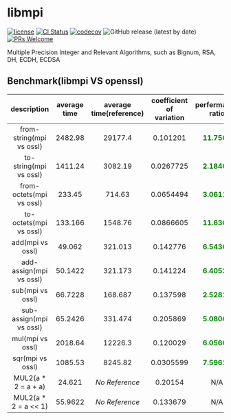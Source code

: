 # libmpi

[![license](https://img.shields.io/badge/license-Apache-brightgreen.svg?style=flat)](https://github.com/vxfury/libmpi/blob/master/LICENSE)
[![CI Status](https://github.com/vxfury/libmpi/workflows/ci/badge.svg)](https://github.com/vxfury/libmpi/actions)
[![codecov](https://codecov.io/gh/vxfury/libmpi/branch/main/graph/badge.svg?token=5IfLTTEcnF)](https://codecov.io/gh/vxfury/libmpi)
![GitHub release (latest by date)](https://img.shields.io/github/v/release/vxfury/libmpi?color=red&label=release)
[![PRs Welcome](https://img.shields.io/badge/PRs-welcome-brightgreen.svg)](https://github.com/vxfury/libmpi/pulls)

Multiple Precision Integer and Relevant Algorithms, such as Bignum, RSA, DH, ECDH, ECDSA
## Benchmark(libmpi VS openssl)

| description | average time | average time(reference) | coefficient of variation | perfermance ratio |
| :-: | :-: | :-: | :-: | :-: |
| from-string(mpi vs ossl) | 2482.98 | 29177.4 | 0.101201 | <span style="color:#008000;font-weight:bold;text-decoration:blink;">11.7509</span> |
| to-string(mpi vs ossl) | 1411.24 | 3082.19 | 0.0267725 | <span style="color:#008000;font-weight:bold;">2.18403</span> |
| from-octets(mpi vs ossl) | 233.45 | 714.63 | 0.0654494 | <span style="color:#008000;font-weight:bold;">3.06117</span> |
| to-octets(mpi vs ossl) | 133.166 | 1548.76 | 0.0866605 | <span style="color:#008000;font-weight:bold;text-decoration:blink;">11.6304</span> |
| add(mpi vs ossl) | 49.062 | 321.013 | 0.142776 | <span style="color:#008000;font-weight:bold;text-decoration:blink;">6.54301</span> |
| add-assign(mpi vs ossl) | 50.1422 | 321.173 | 0.141224 | <span style="color:#008000;font-weight:bold;text-decoration:blink;">6.40525</span> |
| sub(mpi vs ossl) | 66.7228 | 168.687 | 0.137598 | <span style="color:#008000;font-weight:bold;">2.52818</span> |
| sub-assign(mpi vs ossl) | 65.2426 | 331.474 | 0.205869 | <span style="color:#008000;font-weight:bold;text-decoration:blink;">5.08063</span> |
| mul(mpi vs ossl) | 2018.64 | 12226.3 | 0.120029 | <span style="color:#008000;font-weight:bold;text-decoration:blink;">6.05668</span> |
| sqr(mpi vs ossl) | 1085.53 | 8245.82 | 0.0305599 | <span style="color:#008000;font-weight:bold;text-decoration:blink;">7.59616</span> |
| MUL2(a * 2 = a + a) | 24.621 | <span style="font-style:italic;">No Reference</span> | 0.20154 | N/A |
| MUL2(a * 2 = a << 1) | 55.9622 | <span style="font-style:italic;">No Reference</span> | 0.133679 | N/A |
